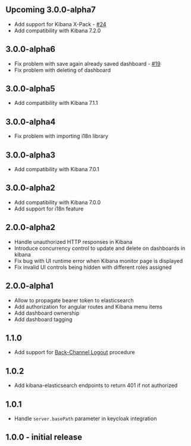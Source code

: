 ## Upcoming 3.0.0-alpha7
* Add support for Kibana X-Pack - [#24](https://github.com/novomatic-tech/keycloak-kibana/pull/24)
* Add compatibility with Kibana 7.2.0

## 3.0.0-alpha6
* Fix problem with save again already saved dashboard - [#19](https://github.com/novomatic-tech/keycloak-kibana/issues/19)
* Fix problem with deleting of dashboard

## 3.0.0-alpha5
* Add compatibility with Kibana 7.1.1

## 3.0.0-alpha4
* Fix problem with importing i18n library

## 3.0.0-alpha3
* Add compatibility with Kibana 7.0.1

## 3.0.0-alpha2

* Add compatibility with Kibana 7.0.0
* Add support for i18n feature

## 2.0.0-alpha2

* Handle unauthorized HTTP responses in Kibana
* Introduce concurrency control to update and delete on dashboards in kibana
* Fix bug with UI runtime error when Kibana monitor page is displayed
* Fix invalid UI controls being hidden with different roles assigned

## 2.0.0-alpha1

* Allow to propagate bearer token to elasticsearch
* Add authorization for angular routes and Kibana menu items
* Add dashboard ownership
* Add dashboard tagging

## 1.1.0

* Add support for [Back-Channel Logout](https://openid.net/specs/openid-connect-backchannel-1_0.html) procedure

## 1.0.2

* Add kibana-elasticsearch endpoints to return 401 if not authorized

## 1.0.1

* Handle ``server.basePath`` parameter in keycloak integration

## 1.0.0 - initial release